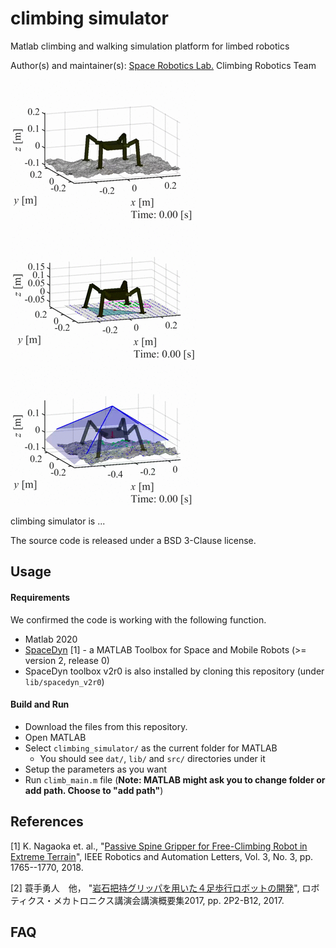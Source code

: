 # climbing simulator
Matlab climbing and walking simulation platform for limbed robotics

Author(s) and maintainer(s): [Space Robotics Lab.](http://www.astro.mech.tohoku.ac.jp/e/index.html) Climbing Robotics Team

![ex1_uneven_dynamic_fixed_stride.gif](./docs/media/ex1_uneven_dynamic_fixed_stride.gif)
![ex2_flat_kinematic_Uno-gait-planning.gif](./docs/media/ex2_flat_kinematic_Uno-gait-planning.gif)
![ex3_uneven_dynamic_Uno-gait-planning_stability_polyhedron.gif](./docs/media/ex3_uneven_dynamic_Uno-gait-planning_stability_polyhedron.gif)

climbing simulator is ...

The source code is released under a BSD 3-Clause license.

## Usage

#### Requirements
We confirmed the code is working with the following function.
- Matlab 2020
- [SpaceDyn](http://www.astro.mech.tohoku.ac.jp/spacedyn/) [1] - a MATLAB Toolbox for Space and Mobile Robots (>= version 2, release 0)
- SpaceDyn toolbox v2r0 is also installed by cloning this repository (under `lib/spacedyn_v2r0`)

#### Build and Run
- Download the files from this repository.
- Open MATLAB
- Select `climbing_simulator/` as the current folder for MATLAB
  * You should see `dat/`, `lib/` and `src/` directories under it
- Setup the parameters as you want
- Run `climb_main.m` file (**Note: MATLAB might ask you to change folder or add path. Choose to "add path"**)

## References
[1] K. Nagaoka et. al., "[Passive Spine Gripper for Free-Climbing Robot in Extreme Terrain](https://ieeexplore.ieee.org/document/8260908)", IEEE Robotics and Automation Letters, Vol. 3, No. 3, pp. 1765--1770, 2018.

[2] 蓑手勇人　他， "[岩石把持グリッパを用いた４足歩行ロボットの開発](https://www.jstage.jst.go.jp/article/jsmermd/2017/0/2017_2P2-B12/_article/-char/ja/)", ロボティクス・メカトロニクス講演会講演概要集2017, pp. 2P2-B12, 2017.

## FAQ
